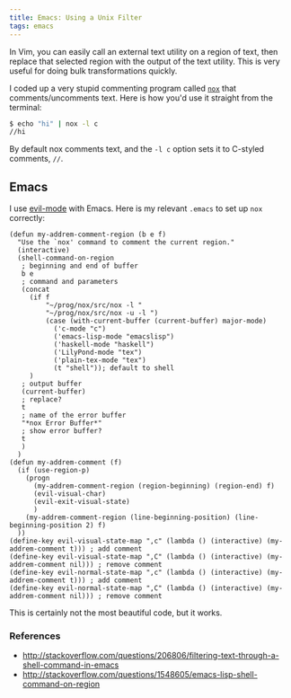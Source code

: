 ```yaml
---
title: Emacs: Using a Unix Filter
tags: emacs
---
```


In Vim, you can easily call an external text utility on a region of text, then replace that selected region with the output of the text utility.
This is very useful for doing bulk transformations quickly.

I coded up a very stupid commenting program called [`nox`][nox] that comments/uncomments text.
Here is how you'd use it straight from the terminal:

```{.bash .numberLines}
$ echo "hi" | nox -l c
//hi
```

By default nox comments text, and the `-l c` option sets it to C-styled comments, `//`.

## Emacs

I use [evil-mode][evil-mode] with Emacs.
Here is my relevant `.emacs` to set up `nox` correctly:

```{.commonlisp .numberLines}
(defun my-addrem-comment-region (b e f)
  "Use the `nox' command to comment the current region."
  (interactive)
  (shell-command-on-region
   ; beginning and end of buffer
   b e
   ; command and parameters
   (concat
     (if f
         "~/prog/nox/src/nox -l "
         "~/prog/nox/src/nox -u -l ")
         (case (with-current-buffer (current-buffer) major-mode)
           ('c-mode "c")
           ('emacs-lisp-mode "emacslisp")
           ('haskell-mode "haskell")
           ('LilyPond-mode "tex")
           ('plain-tex-mode "tex")
           (t "shell")); default to shell
     )
   ; output buffer
   (current-buffer)
   ; replace?
   t
   ; name of the error buffer
   "*nox Error Buffer*"
   ; show error buffer?
   t
   )
  )
(defun my-addrem-comment (f)
  (if (use-region-p)
    (progn
      (my-addrem-comment-region (region-beginning) (region-end) f)
      (evil-visual-char)
      (evil-exit-visual-state)
      )
    (my-addrem-comment-region (line-beginning-position) (line-beginning-position 2) f)
  ))
(define-key evil-visual-state-map ",c" (lambda () (interactive) (my-addrem-comment t))) ; add comment
(define-key evil-visual-state-map ",C" (lambda () (interactive) (my-addrem-comment nil))) ; remove comment
(define-key evil-normal-state-map ",c" (lambda () (interactive) (my-addrem-comment t))) ; add comment
(define-key evil-normal-state-map ",C" (lambda () (interactive) (my-addrem-comment nil))) ; remove comment
```

This is certainly not the most beautiful code, but it works.

### References
- <http://stackoverflow.com/questions/206806/filtering-text-through-a-shell-command-in-emacs>
- <http://stackoverflow.com/questions/1548605/emacs-lisp-shell-command-on-region>

[nox]:https://github.com/listx/nox
[evil-mode]:http://gitorious.org/evil/pages/Home

